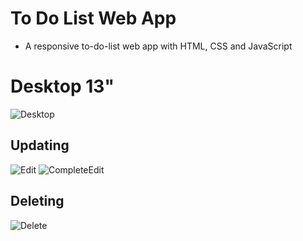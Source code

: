 # To Do List Web App
- A responsive to-do-list web app with HTML, CSS and JavaScript

# Desktop 13"
![Desktop](https://github.com/wish-eq/to-do-list-exercise/assets/97574512/d2cc33b8-bcbc-4203-9db2-00d6b9a0ce0b)

## Updating
![Edit](https://github.com/wish-eq/to-do-list-exercise/assets/97574512/66db56a7-2ca6-4144-8d6b-fb1aec3c2afb)
![CompleteEdit](https://github.com/wish-eq/to-do-list-exercise/assets/97574512/ff883b9d-8592-4fed-bb45-d9f2ef36148b)

## Deleting
![Delete](https://github.com/wish-eq/to-do-list-exercise/assets/97574512/8ac98107-36c5-4e0b-93fa-5ab66133d070)
